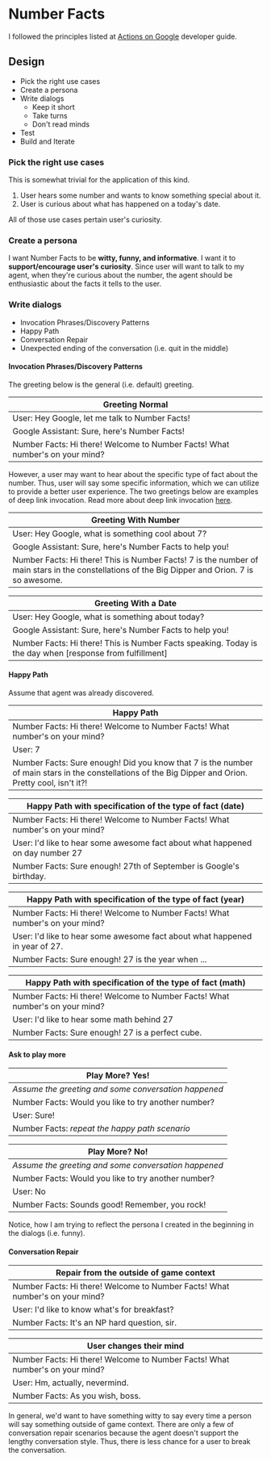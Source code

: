 # Number Facts
I followed the principles listed at [Actions on Google](https://developers.google.com/actions/design/principles) developer guide.

## Design
* Pick the right use cases
* Create a persona
* Write dialogs
  * Keep it short
  * Take turns
  * Don't read minds
* Test
* Build and Iterate

### Pick the right use cases
This is somewhat trivial for the application of this kind.
1. User hears some number and wants to know something special about it.
2. User is curious about what has happened on a today's date.

All of those use cases pertain user's curiosity.

### Create a persona
I want Number Facts to be **witty, funny, and informative**. I want it to **support/encourage user's curiosity**. Since user will want to talk to my agent, when they're curious about the number, the agent should be enthusiastic about the facts it tells to the user.

### Write dialogs
* Invocation Phrases/Discovery Patterns
* Happy Path
* Conversation Repair
 * Unexpected ending of the conversation (i.e. quit in the middle)

#### Invocation Phrases/Discovery Patterns
The greeting below is the general (i.e. default) greeting.

|Greeting Normal|
|--------|
|User: Hey Google, let me talk to Number Facts!|
|Google Assistant: Sure, here's Number Facts!|
|Number Facts: Hi there! Welcome to Number Facts! What number's on your mind?|

However, a user may want to hear about the specific type of fact about the number. Thus, user will say some specific information, which we can utilize to provide a better user experience. The two greetings below are examples of deep link invocation. Read more about deep link invocation [here](https://developers.google.com/actions/develop/apiai/invocation-and-discovery).

|Greeting With Number|
|--------|
|User: Hey Google, what is something cool about 7?|
|Google Assistant: Sure, here's Number Facts to help you!|
|Number Facts: Hi there! This is Number Facts! 7 is the number of main stars in the constellations of the Big Dipper and Orion. 7 is so awesome.|

|Greeting With a Date|
|--------|
|User: Hey Google, what is something about today?|
|Google Assistant: Sure, here's Number Facts to help you!|
|Number Facts: Hi there! This is Number Facts speaking. Today is the day when [response from fulfillment]|

#### Happy Path
Assume that agent was already discovered.

|Happy Path|
|--------|
|Number Facts: Hi there! Welcome to Number Facts! What number's on your mind?|
|User: 7|
|Number Facts: Sure enough! Did you know that 7 is the number of main stars in the constellations of the Big Dipper and Orion. Pretty cool, isn't it?! |

|Happy Path with specification of the type of fact (date)|
|--------|
|Number Facts: Hi there! Welcome to Number Facts! What number's on your mind?|
|User: I'd like to hear some awesome fact about what happened on day number 27|
|Number Facts: Sure enough! 27th of September is Google's birthday.|

|Happy Path with specification of the type of fact (year)|
|--------|
|Number Facts: Hi there! Welcome to Number Facts! What number's on your mind?|
|User: I'd like to hear some awesome fact about what happened in year of 27.|
|Number Facts: Sure enough! 27 is the year when ...|

|Happy Path with specification of the type of fact (math)|
|--------|
|Number Facts: Hi there! Welcome to Number Facts! What number's on your mind?|
|User: I'd like to hear some math behind 27|
|Number Facts: Sure enough! 27 is a perfect cube.|

#### Ask to play more
|Play More? Yes!|
|--------|
|_Assume the greeting and some conversation happened_|
|Number Facts: Would you like to try another number?|
|User: Sure!|
|Number Facts: _repeat the happy path scenario_|

|Play More? No!|
|--------|
|_Assume the greeting and some conversation happened_|
|Number Facts: Would you like to try another number?|
|User: No|
|Number Facts: Sounds good! Remember, you rock!|
Notice, how I am trying to reflect the persona I created in the beginning in the dialogs (i.e. funny).

#### Conversation Repair
|Repair from the outside of game context|
|--------|
|Number Facts: Hi there! Welcome to Number Facts! What number's on your mind?|
|User: I'd like to know what's for breakfast?|
|Number Facts: It's an NP hard question, sir.|

|User changes their mind|
|--------|
|Number Facts: Hi there! Welcome to Number Facts! What number's on your mind?|
|User: Hm, actually, nevermind.|
|Number Facts: As you wish, boss.|

In general, we'd want to have something witty to say every time a person will say something outside of game context. There are only a few of conversation repair scenarios because the agent doesn't support the lengthy conversation style. Thus, there is less chance for a user to break the conversation.
